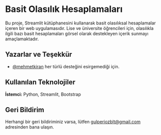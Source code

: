 
# Basit Olasılık Hesaplamaları

Bu proje, Streamlit kütüphanesini kullanarak basit olasılıksal hesaplamalar içeren bir web uygulamasıdır. Lise ve üniversite öğrencileri için, olasılıkla ilgili bazı basit hesaplamaları görsel olarak destekleyen içerik sunmayı amaçlamaktadır.
## Yazarlar ve Teşekkür

- [@mehmetkiran](https://www.github.com/mehmetkiran) her türlü desteğini esirgemediği için.

  
## Kullanılan Teknolojiler

**İstemci:** Python, Streamlit, Bootstrap


  
## Geri Bildirim

Herhangi bir geri bildiriminiz varsa, lütfen gulperiozblt@gmail.com adresinden bana ulaşın.

  